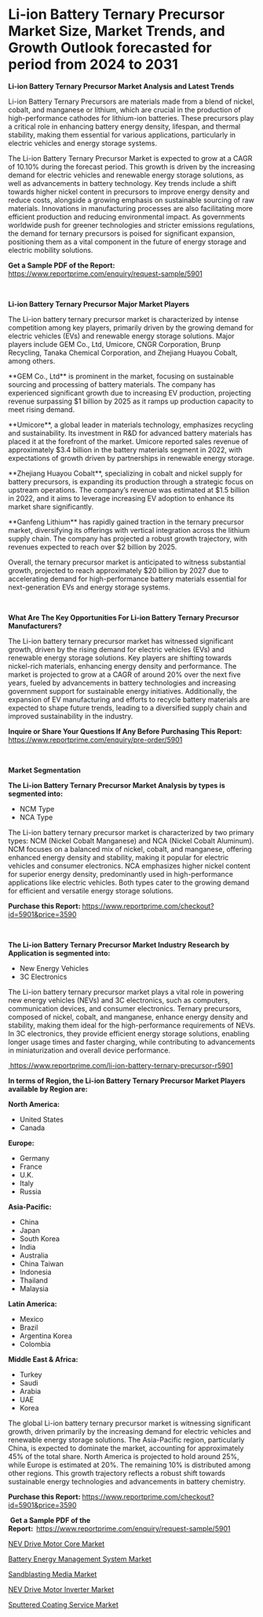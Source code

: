 <p><h1>Li-ion Battery Ternary Precursor Market Size, Market Trends, and Growth Outlook forecasted for period from 2024 to 2031</h1></p><p><strong>Li-ion Battery Ternary Precursor Market Analysis and Latest Trends</strong></p>
<p><p>Li-ion Battery Ternary Precursors are materials made from a blend of nickel, cobalt, and manganese or lithium, which are crucial in the production of high-performance cathodes for lithium-ion batteries. These precursors play a critical role in enhancing battery energy density, lifespan, and thermal stability, making them essential for various applications, particularly in electric vehicles and energy storage systems.</p><p>The Li-ion Battery Ternary Precursor Market is expected to grow at a CAGR of 10.10% during the forecast period. This growth is driven by the increasing demand for electric vehicles and renewable energy storage solutions, as well as advancements in battery technology. Key trends include a shift towards higher nickel content in precursors to improve energy density and reduce costs, alongside a growing emphasis on sustainable sourcing of raw materials. Innovations in manufacturing processes are also facilitating more efficient production and reducing environmental impact. As governments worldwide push for greener technologies and stricter emissions regulations, the demand for ternary precursors is poised for significant expansion, positioning them as a vital component in the future of energy storage and electric mobility solutions.</p></p>
<p><strong>Get a Sample PDF of the Report:&nbsp;</strong> <a href="https://www.reportprime.com/enquiry/request-sample/5901">https://www.reportprime.com/enquiry/request-sample/5901</a></p>
<p>&nbsp;</p>
<p><strong>Li-ion Battery Ternary Precursor Major Market Players</strong></p>
<p><p>The Li-ion battery ternary precursor market is characterized by intense competition among key players, primarily driven by the growing demand for electric vehicles (EVs) and renewable energy storage solutions. Major players include GEM Co., Ltd, Umicore, CNGR Corporation, Brunp Recycling, Tanaka Chemical Corporation, and Zhejiang Huayou Cobalt, among others.</p><p>**GEM Co., Ltd** is prominent in the market, focusing on sustainable sourcing and processing of battery materials. The company has experienced significant growth due to increasing EV production, projecting revenue surpassing $1 billion by 2025 as it ramps up production capacity to meet rising demand.</p><p>**Umicore**, a global leader in materials technology, emphasizes recycling and sustainability. Its investment in R&D for advanced battery materials has placed it at the forefront of the market. Umicore reported sales revenue of approximately $3.4 billion in the battery materials segment in 2022, with expectations of growth driven by partnerships in renewable energy storage.</p><p>**Zhejiang Huayou Cobalt**, specializing in cobalt and nickel supply for battery precursors, is expanding its production through a strategic focus on upstream operations. The company’s revenue was estimated at $1.5 billion in 2022, and it aims to leverage increasing EV adoption to enhance its market share significantly.</p><p>**Ganfeng Lithium** has rapidly gained traction in the ternary precursor market, diversifying its offerings with vertical integration across the lithium supply chain. The company has projected a robust growth trajectory, with revenues expected to reach over $2 billion by 2025.</p><p>Overall, the ternary precursor market is anticipated to witness substantial growth, projected to reach approximately $20 billion by 2027 due to accelerating demand for high-performance battery materials essential for next-generation EVs and energy storage systems.</p></p>
<p>&nbsp;</p>
<p><strong>What Are The Key Opportunities For Li-ion Battery Ternary Precursor Manufacturers?</strong></p>
<p><p>The Li-ion battery ternary precursor market has witnessed significant growth, driven by the rising demand for electric vehicles (EVs) and renewable energy storage solutions. Key players are shifting towards nickel-rich materials, enhancing energy density and performance. The market is projected to grow at a CAGR of around 20% over the next five years, fueled by advancements in battery technologies and increasing government support for sustainable energy initiatives. Additionally, the expansion of EV manufacturing and efforts to recycle battery materials are expected to shape future trends, leading to a diversified supply chain and improved sustainability in the industry.</p></p>
<p><strong>Inquire or Share Your Questions If Any Before Purchasing This Report:</strong> <a href="https://www.reportprime.com/enquiry/pre-order/5901">https://www.reportprime.com/enquiry/pre-order/5901</a></p>
<p>&nbsp;</p>
<p><strong>Market Segmentation</strong></p>
<p><strong>The Li-ion Battery Ternary Precursor Market Analysis by types is segmented into:</strong></p>
<p><ul><li>NCM Type</li><li>NCA Type</li></ul></p>
<p><p>The Li-ion battery ternary precursor market is characterized by two primary types: NCM (Nickel Cobalt Manganese) and NCA (Nickel Cobalt Aluminum). NCM focuses on a balanced mix of nickel, cobalt, and manganese, offering enhanced energy density and stability, making it popular for electric vehicles and consumer electronics. NCA emphasizes higher nickel content for superior energy density, predominantly used in high-performance applications like electric vehicles. Both types cater to the growing demand for efficient and versatile energy storage solutions.</p></p>
<p><strong>Purchase this Report:&nbsp;</strong><a href="https://www.reportprime.com/checkout?id=5901&price=3590">https://www.reportprime.com/checkout?id=5901&price=3590</a></p>
<p>&nbsp;</p>
<p><strong>The Li-ion Battery Ternary Precursor Market Industry Research by Application is segmented into:</strong></p>
<p><ul><li>New Energy Vehicles</li><li>3C Electronics</li></ul></p>
<p><p>The Li-ion battery ternary precursor market plays a vital role in powering new energy vehicles (NEVs) and 3C electronics, such as computers, communication devices, and consumer electronics. Ternary precursors, composed of nickel, cobalt, and manganese, enhance energy density and stability, making them ideal for the high-performance requirements of NEVs. In 3C electronics, they provide efficient energy storage solutions, enabling longer usage times and faster charging, while contributing to advancements in miniaturization and overall device performance.</p></p>
<p><a href="https://www.reportprime.com/li-ion-battery-ternary-precursor-r5901">&nbsp;https://www.reportprime.com/li-ion-battery-ternary-precursor-r5901</a></p>
<p><strong>In terms of Region, the Li-ion Battery Ternary Precursor Market Players available by Region are:</strong></p>
<p>
    <p> <strong> North America: </strong>
        <ul>
            <li>United States</li>
            <li>Canada</li>
        </ul>
        </p> 
    <p> <strong> Europe: </strong>
        <ul>
            <li>Germany</li>
            <li>France</li>
            <li>U.K.</li>
            <li>Italy</li>
            <li>Russia</li>
        </ul>
        </p> 
    <p> <strong> Asia-Pacific: </strong>
        <ul>
            <li>China</li>
            <li>Japan</li>
            <li>South Korea</li>
            <li>India</li>
            <li>Australia</li>
            <li>China Taiwan</li>
            <li>Indonesia</li>
            <li>Thailand</li>
            <li>Malaysia</li>
        </ul>
        </p> 
    <p> <strong> Latin America: </strong>
        <ul>
            <li>Mexico</li>
            <li>Brazil</li>
            <li>Argentina Korea</li>
            <li>Colombia</li>
        </ul>
        </p> 
    <p> <strong> Middle East & Africa: </strong>
        <ul>
            <li>Turkey</li>
            <li>Saudi</li>
            <li>Arabia</li>
            <li>UAE</li>
            <li>Korea</li>
        </ul>
    </p>
    </p>
<p><p>The global Li-ion battery ternary precursor market is witnessing significant growth, driven primarily by the increasing demand for electric vehicles and renewable energy storage solutions. The Asia-Pacific region, particularly China, is expected to dominate the market, accounting for approximately 45% of the total share. North America is projected to hold around 25%, while Europe is estimated at 20%. The remaining 10% is distributed among other regions. This growth trajectory reflects a robust shift towards sustainable energy technologies and advancements in battery chemistry.</p></p>
<p><strong>Purchase this Report: </strong><a href="https://www.reportprime.com/checkout?id=5901&price=3590">https://www.reportprime.com/checkout?id=5901&price=3590</a></p>
<p>&nbsp;<strong>Get a Sample PDF of the Report:&nbsp;&nbsp;</strong><a href="https://www.reportprime.com/enquiry/request-sample/5901">https://www.reportprime.com/enquiry/request-sample/5901</a></p>
<p><strong></strong></p>
<p><p><a href="https://medium.com/@sac-m/market-insights-global-nev-drive-motor-core-market-forecast-and-innovation-trends-2024-2031-f4707a21686a">NEV Drive Motor Core Market</a></p><p><a href="https://github.com/rahu1506/Market-Research-Report-List-6/blob/main/battery-energy-management-system-market.md">Battery Energy Management System Market</a></p><p><a href="https://www.linkedin.com/pulse/global-sandblasting-media-market-size-trends-analysis-regional-9isrc?trackingId=sNr8tC1ZQvCtL7YTYiFxZg%3D%3D">Sandblasting Media Market</a></p><p><a href="https://medium.com/@sac-m/nev-drive-motor-inverter-industry-insights-report-analyzing-nev-drive-motor-inverter-market-2e08197fb237">NEV Drive Motor Inverter Market</a></p><p><a href="https://issuu.com/reportprime-2/docs/sputtered-coating-service-market-si_62e0aed2bc725f">Sputtered Coating Service Market</a></p></p>